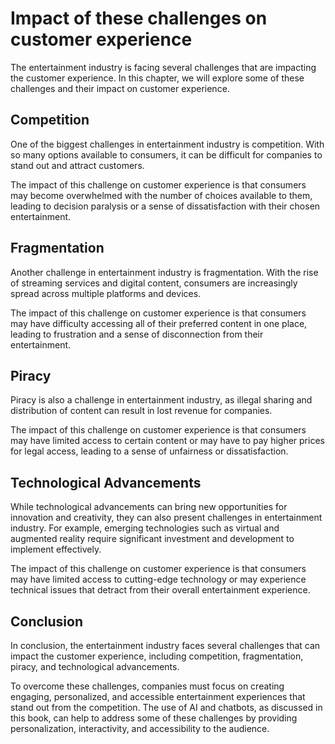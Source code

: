 Impact of these challenges on customer experience
==================================================================================================

The entertainment industry is facing several challenges that are impacting the customer experience. In this chapter, we will explore some of these challenges and their impact on customer experience.

Competition
-----------

One of the biggest challenges in entertainment industry is competition. With so many options available to consumers, it can be difficult for companies to stand out and attract customers.

The impact of this challenge on customer experience is that consumers may become overwhelmed with the number of choices available to them, leading to decision paralysis or a sense of dissatisfaction with their chosen entertainment.

Fragmentation
-------------

Another challenge in entertainment industry is fragmentation. With the rise of streaming services and digital content, consumers are increasingly spread across multiple platforms and devices.

The impact of this challenge on customer experience is that consumers may have difficulty accessing all of their preferred content in one place, leading to frustration and a sense of disconnection from their entertainment.

Piracy
------

Piracy is also a challenge in entertainment industry, as illegal sharing and distribution of content can result in lost revenue for companies.

The impact of this challenge on customer experience is that consumers may have limited access to certain content or may have to pay higher prices for legal access, leading to a sense of unfairness or dissatisfaction.

Technological Advancements
--------------------------

While technological advancements can bring new opportunities for innovation and creativity, they can also present challenges in entertainment industry. For example, emerging technologies such as virtual and augmented reality require significant investment and development to implement effectively.

The impact of this challenge on customer experience is that consumers may have limited access to cutting-edge technology or may experience technical issues that detract from their overall entertainment experience.

Conclusion
----------

In conclusion, the entertainment industry faces several challenges that can impact the customer experience, including competition, fragmentation, piracy, and technological advancements.

To overcome these challenges, companies must focus on creating engaging, personalized, and accessible entertainment experiences that stand out from the competition. The use of AI and chatbots, as discussed in this book, can help to address some of these challenges by providing personalization, interactivity, and accessibility to the audience.
